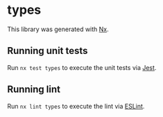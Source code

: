 # types

This library was generated with [Nx](https://nx.dev).


## Running unit tests

Run `nx test types` to execute the unit tests via [Jest](https://jestjs.io).


## Running lint

Run `nx lint types` to execute the lint via [ESLint](https://eslint.org/).

